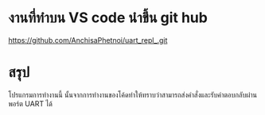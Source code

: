 # งานที่ทำบน VS code นำขึ้น git hub

https://github.com/AnchisaPhetnoi/uart_repl_.git


# สรุป

โปรแกรมการทำงานนี้ นั้นจากการทำงานของโค้ดทำให้ทราบว่าสามารถส่งคำสั่งและรับค่าตอบกลับผ่านพอร์ต UART ได้
